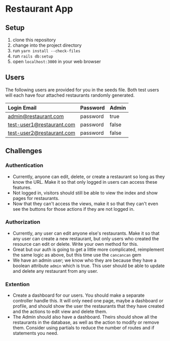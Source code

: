 # Restaurant App

## Setup

1. clone this repository
2. change into the project directory
3. run `yarn install --check-files`
4. run `rails db:setup`
5. open `localhost:3000` in your web browser

## Users

The following users are provided for you in the seeds file. Both test users will each have four attached restaurants randomly generated.

| Login Email               | Password | Admin |
|:--------------------------|:---------|:------|
| admin@restaurant.com      | password | true  |
| test-user1@restaurant.com | password | false |
| test-user2@restaurant.com | password | false |

## Challenges

### Authentication

- Currently, anyone can edit, delete, or create a restaurant so long as they know the URL. Make it so that only logged in users can access these features.
- Not logged in, visitors should still be able to view the index and show pages for restaurants.
- Now that they can't access the views, make it so that they can't even see the buttons for those actions if they are not logged in.

### Authorization

- Currently, any user can edit anyone else's restaurants. Make it so that any user can create a new restaurant, but only users who created the resource can edit or delete. Write your own method for this.
- Great but our auth is going to get a little more complicated, reimplement the same logic as above, but this time use the `cancancan` gem
- We have an admin user; we know who they are because they have a boolean attribute `admin` which is true. This user should be able to update and delete any restaurant from any user.

### Extention

- Create a dashboard for our users. You should make a separate controller handle this. It will only need one page, maybe a dashboard or profile, and should show the user the restaurants that they have created and the actions to edit view and delete them.
- The Admin should also have a dashboard. Theirs should show all the restaurants in the database, as well as the action to modify or remove them. Consider using partials to reduce the number of routes and if statements you need.
